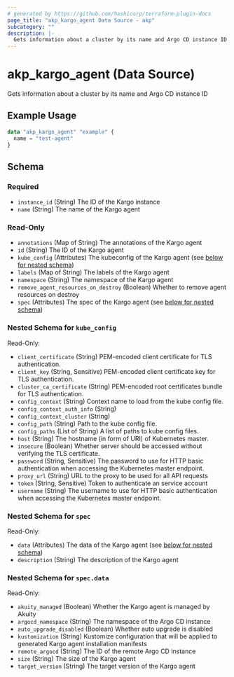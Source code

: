 ```yaml
---
# generated by https://github.com/hashicorp/terraform-plugin-docs
page_title: "akp_kargo_agent Data Source - akp"
subcategory: ""
description: |-
  Gets information about a cluster by its name and Argo CD instance ID
---
```


# akp_kargo_agent (Data Source)

Gets information about a cluster by its name and Argo CD instance ID

## Example Usage

```terraform
data "akp_kargo_agent" "example" {
  name = "test-agent"
}
```

<!-- schema generated by tfplugindocs -->
## Schema

### Required

- `instance_id` (String) The ID of the Kargo instance
- `name` (String) The name of the Kargo agent

### Read-Only

- `annotations` (Map of String) The annotations of the Kargo agent
- `id` (String) The ID of the Kargo agent
- `kube_config` (Attributes) The kubeconfig of the Kargo agent (see [below for nested schema](#nestedatt--kube_config))
- `labels` (Map of String) The labels of the Kargo agent
- `namespace` (String) The namespace of the Kargo agent
- `remove_agent_resources_on_destroy` (Boolean) Whether to remove agent resources on destroy
- `spec` (Attributes) The spec of the Kargo agent (see [below for nested schema](#nestedatt--spec))

<a id="nestedatt--kube_config"></a>
### Nested Schema for `kube_config`

Read-Only:

- `client_certificate` (String) PEM-encoded client certificate for TLS authentication.
- `client_key` (String, Sensitive) PEM-encoded client certificate key for TLS authentication.
- `cluster_ca_certificate` (String) PEM-encoded root certificates bundle for TLS authentication.
- `config_context` (String) Context name to load from the kube config file.
- `config_context_auth_info` (String)
- `config_context_cluster` (String)
- `config_path` (String) Path to the kube config file.
- `config_paths` (List of String) A list of paths to kube config files.
- `host` (String) The hostname (in form of URI) of Kubernetes master.
- `insecure` (Boolean) Whether server should be accessed without verifying the TLS certificate.
- `password` (String, Sensitive) The password to use for HTTP basic authentication when accessing the Kubernetes master endpoint.
- `proxy_url` (String) URL to the proxy to be used for all API requests
- `token` (String, Sensitive) Token to authenticate an service account
- `username` (String) The username to use for HTTP basic authentication when accessing the Kubernetes master endpoint.


<a id="nestedatt--spec"></a>
### Nested Schema for `spec`

Read-Only:

- `data` (Attributes) The data of the Kargo agent (see [below for nested schema](#nestedatt--spec--data))
- `description` (String) The description of the Kargo agent

<a id="nestedatt--spec--data"></a>
### Nested Schema for `spec.data`

Read-Only:

- `akuity_managed` (Boolean) Whether the Kargo agent is managed by Akuity
- `argocd_namespace` (String) The namespace of the Argo CD instance
- `auto_upgrade_disabled` (Boolean) Whether auto upgrade is disabled
- `kustomization` (String) Kustomize configuration that will be applied to generated Kargo agent installation manifests
- `remote_argocd` (String) The ID of the remote Argo CD instance
- `size` (String) The size of the Kargo agent
- `target_version` (String) The target version of the Kargo agent
